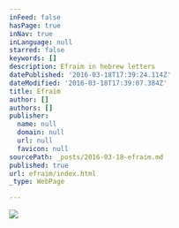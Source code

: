 ```yaml
---
inFeed: false
hasPage: true
inNav: true
inLanguage: null
starred: false
keywords: []
description: Efraim in hebrew letters
datePublished: '2016-03-18T17:39:24.114Z'
dateModified: '2016-03-18T17:39:07.384Z'
title: Efraim
author: []
authors: []
publisher:
  name: null
  domain: null
  url: null
  favicon: null
sourcePath: _posts/2016-03-18-efraim.md
published: true
url: efraim/index.html
_type: WebPage

---
```

![](https://the-grid-user-content.s3-us-west-2.amazonaws.com/0bc371a6-e136-4442-afd0-4e05610f3c47.jpg)